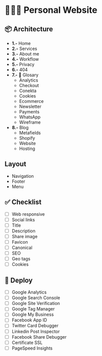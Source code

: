 # 👨🏻‍💻 Personal Website

## 📦 Architecture
- **1.-** Home
- **2.-** Services
- **3.-** About me
- **4.-** Workflow
- **5.-** Privacy
- **6.-** 404
- **7.-**  📁 Glosary
	- Analytics
	- Checkout
	- Conekta
	- Cookies
	- Ecommerce
	- Newsletter
	- Payments
	- WhatsApp
	- Wireframe
- **8.-** Blog
	- Metafields
	- Shopify
	- Website
	- Hosting


## Layout
- Navigation
- Footer
- Menu

## ✅ Checklist
- [ ] Web responsive
- [ ] Social links
- [ ] Title
- [ ] Description
- [ ] Share image
- [ ] Favicon
- [ ] Canonical
- [ ] SEO
- [ ] Geo tags
- [ ] Cookies

## 🚀 Deploy
- [ ] Google Analytics
- [ ] Google Search Console
- [ ] Google Site Verification
- [ ] Google Tag Manager
- [ ] Google My Business
- [ ] Facebook App ID
- [ ] Twitter Card Debugger
- [ ] Linkedin Post Inspector
- [ ] Facebook Share Debugger
- [ ] Certificate SSL
- [ ] PageSpeed Insights
